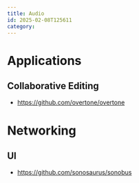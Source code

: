```yaml
---
title: Audio
id: 2025-02-08T125611
category: 
---
```


# Applications
## Collaborative Editing
- https://github.com/overtone/overtone

# Networking
## UI
- https://github.com/sonosaurus/sonobus
